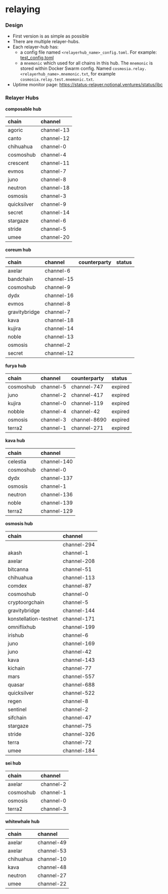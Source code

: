 # relaying

### Design
- First version is as simple as possible
- There are multiple relayer-hubs.
- Each relayer-hub has:
    - a config file named `<relayerhub_name>_config.toml`. For example: [test_config.toml](test_config.toml)
    - a `mnemonic` which used for all chains in this hub. The `mnemonic` is stored within Docker Swarm config. Named `cosmosia.relay.<relayerhub_name>.mnemonic.txt`, for example `cosmosia.relay.test.mnemonic.txt`.
- Uptime monitor page: https://status-relayer.notional.ventures/status/ibc

### Relayer Hubs

**composable hub**

| chain         | channel     |
|:--------------|:------------|
| agoric        | channel-13  |
| canto         | channel-12  |
| chihuahua     | channel-0   |
| cosmoshub     | channel-4   |
| crescent      | channel-11  |
| evmos         | channel-7   |
| juno          | channel-8   |
| neutron       | channel-18  |
| osmosis       | channel-3   |
| quicksilver   | channel-9   |
| secret        | channel-14  |
| stargaze      | channel-6   |
| stride        | channel-5   |
| umee          | channel-20  |


**coreum hub**

| chain         | channel     | counterparty | status  |
|:--------------|:------------|:-------------|:--------|
| axelar        | channel-6   |              |         |
| bandchain     | channel-15  |              |         |
| cosmoshub     | channel-9   |              |         |
| dydx          | channel-16  |              |         |
| evmos         | channel-8   |              |         |
| gravitybridge | channel-7   |              |         |
| kava          | channel-18  |              |         |
| kujira        | channel-14  |              |         |
| noble         | channel-13  |              |         |
| osmosis       | channel-2   |              |         |
| secret        | channel-12  |              |         |


**furya hub**

| chain         | channel     | counterparty | status  |
|:--------------|:------------|:-------------|:--------|
| cosmoshub     | channel-5   | channel-747  | expired |
| juno          | channel-2   | channel-417  | expired |
| kujira        | channel-0   | channel-119  | expired |
| nobble        | channel-4   | channel-42   | expired |
| osmosis       | channel-3   | channel-8690 | expired |
| terra2        | channel-1   | channel-271  | expired |


**kava hub**

| chain         | channel     |
|:--------------|:------------|
| celestia      | channel-140 |
| cosmoshub     | channel-0   |
| dydx          | channel-137 |
| osmosis       | channel-1   |
| neutron       | channel-136 |
| noble         | channel-139 |
| terra2        | channel-129 |


**osmosis hub**

| chain                 | channel     |
|:----------------------|:------------|
|                       | channel-294 |
| akash                 | channel-1   |
| axelar                | channel-208 |
| bitcanna              | channel-51  |
| chihuahua             | channel-113 |
| comdex                | channel-87  |
| cosmoshub             | channel-0   |
| cryptoorgchain        | channel-5   |
| gravitybridge         | channel-144 |
| konstellation-testnet | channel-171 |
| omniflixhub           | channel-199 |
| irishub               | channel-6   |
| juno                  | channel-169 |
| juno                  | channel-42  |
| kava                  | channel-143 |
| kichain               | channel-77  |
| mars                  | channel-557 |
| quasar                | channel-688 |
| quicksilver           | channel-522 |
| regen                 | channel-8   |
| sentinel              | channel-2   |
| sifchain              | channel-47  |
| stargaze              | channel-75  |
| stride                | channel-326 |
| terra                 | channel-72  |
| umee                  | channel-184 |


**sei hub**

| chain         | channel     |
|:--------------|:------------|
| axelar        | channel-2   |
| cosmoshub     | channel-1   |
| osmosis       | channel-0   |
| terra2        | channel-3   |


**whitewhale hub**

| chain         | channel     |
|:--------------|:------------|
| axelar        | channel-49  |
| axelar        | channel-53  |
| chihuahua     | channel-10  |
| kava          | channel-48  |
| neutron       | channel-27  |
| umee          | channel-22  |
